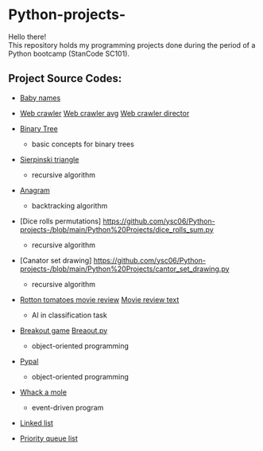 # Python-projects-
Hello there!\
This repository holds my programming projects done during the period of a Python bootcamp (StanCode SC101). 

## Project Source Codes: 
* [Baby names](https://github.com/ysc06/Python-projects-/blob/main/Python%20Projects/babygraphics.py) 

* [Web crawler](https://github.com/ysc06/Python-projects-/blob/main/Python%20Projects/web_crawler.py) 
  [Web crawler avg](https://github.com/ysc06/Python-projects-/blob/main/Python%20Projects/web_crawler_avg.py)
  [Web crawler director](https://github.com/ysc06/Python-projects-/blob/main/Python%20Projects/web_crawler_directors.py)
                
* [Binary Tree](https://github.com/ysc06/Python-projects-/blob/main/Python%20Projects/tree.py)
  * basic concepts for binary trees
   
* [Sierpinski triangle](https://github.com/ysc06/Python-projects-/blob/main/Python%20Projects/sierpinski.py)
  * recursive algorithm
  
* [Anagram](https://github.com/ysc06/Python-projects-/blob/main/Python%20Projects/anagram.py)
  * backtracking algorithm
  
* [Dice rolls permutations] https://github.com/ysc06/Python-projects-/blob/main/Python%20Projects/dice_rolls_sum.py
  * recursive algorithm

* [Canator set drawing] https://github.com/ysc06/Python-projects-/blob/main/Python%20Projects/cantor_set_drawing.py
  * recursive algorithm
  
* [Rotton tomatoes movie review](https://github.com/ysc06/Python-projects-/blob/main/Python%20Projects/rotten_tomato.py)
  [Movie review text](https://github.com/ysc06/Python-projects-/blob/main/Python%20Projects/movie_review.txt)
  * AI in classification task
  
* [Breakout game](https://github.com/ysc06/Python-projects-/blob/main/Python%20Projects/breakoutgraphics.py) 
  [Breaout.py](https://github.com/ysc06/Python-projects-/blob/main/Python%20Projects/breakout.py)
  * object-oriented programming
  
* [Pypal](https://github.com/ysc06/Python-projects-/blob/main/Python%20Projects/pypal.py)
  * object-oriented programming
  
* [Whack a mole](https://github.com/ysc06/Python-projects-/blob/main/Python%20Projects/whack_a_mole.py)
  * event-driven program
  
* [Linked list](https://github.com/ysc06/Python-projects-/blob/main/Python%20Projects/linked_list.py)

* [Priority queue list](https://github.com/ysc06/Python-projects-/blob/main/Python%20Projects/priority_queue_list.py)
